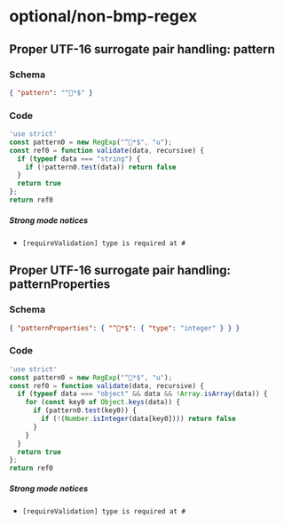# optional/non-bmp-regex

## Proper UTF-16 surrogate pair handling: pattern

### Schema

```json
{ "pattern": "^🐲*$" }
```

### Code

```js
'use strict'
const pattern0 = new RegExp("^🐲*$", "u");
const ref0 = function validate(data, recursive) {
  if (typeof data === "string") {
    if (!pattern0.test(data)) return false
  }
  return true
};
return ref0
```

##### Strong mode notices

 * `[requireValidation] type is required at #`


## Proper UTF-16 surrogate pair handling: patternProperties

### Schema

```json
{ "patternProperties": { "^🐲*$": { "type": "integer" } } }
```

### Code

```js
'use strict'
const pattern0 = new RegExp("^🐲*$", "u");
const ref0 = function validate(data, recursive) {
  if (typeof data === "object" && data && !Array.isArray(data)) {
    for (const key0 of Object.keys(data)) {
      if (pattern0.test(key0)) {
        if (!(Number.isInteger(data[key0]))) return false
      }
    }
  }
  return true
};
return ref0
```

##### Strong mode notices

 * `[requireValidation] type is required at #`

